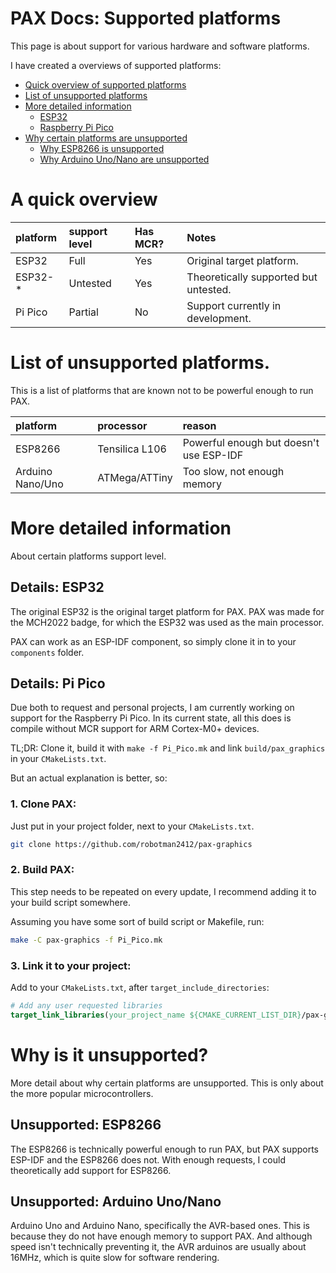 # PAX Docs: Supported platforms

This page is about support for various hardware and software platforms.

I have created a overviews of supported platforms:
 - [Quick overview of supported platforms](#a-quick-overview)
 - [List of unsupported platforms](#list-of-unsupported-platforms)
 - [More detailed information](#more-detailed-information)
   - [ESP32](#details-esp32)
   - [Raspberry Pi Pico](#details-pi-pico)
 - [Why certain platforms are unsupported](#why-is-it-unsupported)
   - [Why ESP8266 is unsupported](#unsupported-esp8266)
   - [Why Arduino Uno/Nano are unsupported](#unsupported-arduino-uno-nano)



# A quick overview   
| platform | support level          | Has MCR? | Notes
| :------- | :--------------------- | :------- | :----
| ESP32    | Full                   | Yes      | Original target platform.
| ESP32-*  | Untested               | Yes      | Theoretically supported but untested.
| Pi Pico  | Partial                | No       | Support currently in development.



# List of unsupported platforms.
This is a list of platforms that are known not to be powerful enough to run PAX.

| platform         | processor      | reason
| :--------------- | :------------- | :-----
| ESP8266          | Tensilica L106 | Powerful enough but doesn't use ESP-IDF
| Arduino Nano/Uno | ATMega/ATTiny  | Too slow, not enough memory



# More detailed information
About certain platforms support level.


## Details: ESP32
The original ESP32 is the original target platform for PAX.
PAX was made for the MCH2022 badge, for which the ESP32 was used as the main processor.

PAX can work as an ESP-IDF component, so simply clone it in to your `components` folder.


## Details: Pi Pico
Due both to request and personal projects, I am currently working on support for the Raspberry Pi Pico.
In its current state, all this does is compile without MCR support for ARM Cortex-M0+ devices.

TL;DR: Clone it, build it with `make -f Pi_Pico.mk` and link `build/pax_graphics` in your `CMakeLists.txt`.

But an actual explanation is better, so:

### 1. Clone PAX:
Just put in your project folder, next to your `CMakeLists.txt`.
```sh
git clone https://github.com/robotman2412/pax-graphics
```

### 2. Build PAX:
This step needs to be repeated on every update, I recommend adding it to your build script somewhere.

Assuming you have some sort of build script or Makefile, run:
```sh
make -C pax-graphics -f Pi_Pico.mk
```

### 3. Link it to your project:
Add to your `CMakeLists.txt`, after `target_include_directories`:
```cmake
# Add any user requested libraries
target_link_libraries(your_project_name ${CMAKE_CURRENT_LIST_DIR}/pax-graphics/build/pax_graphics)
```


# Why is it unsupported?
More detail about why certain platforms are unsupported.
This is only about the more popular microcontrollers.


## Unsupported: ESP8266
The ESP8266 is technically powerful enough to run PAX, but PAX supports ESP-IDF and the ESP8266 does not.
With enough requests, I could theoretically add support for ESP8266.


## Unsupported: Arduino Uno/Nano
Arduino Uno and Arduino Nano, specifically the AVR-based ones.
This is because they do not have enough memory to support PAX.
And although speed isn't technically preventing it, the AVR arduinos are usually about 16MHz, which is quite slow for software rendering.
